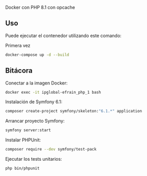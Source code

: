 Docker con PHP 8.1 con opcache

## Uso

Puede ejecutar el contenedor utilizando este comando:

Primera vez
```bash
docker-compose up -d --build
```



## Bitácora

Conectar a la imagen Docker:

```bash
docker exec -it ipglobal-efrain_php_1 bash
```

Instalación de Symfony 6.1:

```bash
composer create-project symfony/skeleton:"6.1.*" application
```
Arrancar proyecto Symfony:

```bash
symfony server:start
```

Instalar PHPUnit:

```bash
composer require --dev symfony/test-pack
```

Ejecutar los tests unitarios:

```bash
php bin/phpunit
```